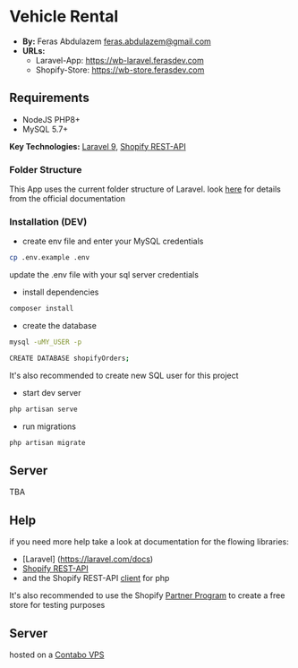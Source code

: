 # Vehicle Rental

-   **By:** Feras Abdulazem <feras.abdulazem@gmail.com>
-   **URLs:**
    -   Laravel-App: https://wb-laravel.ferasdev.com
    -   Shopify-Store: https://wb-store.ferasdev.com

## Requirements

-   NodeJS PHP8+
-   MySQL 5.7+

**Key Technologies:** [Laravel 9](https://laravel.com/), [Shopify REST-API](https://shopify.dev/api/admin-rest)

### Folder Structure

This App uses the current folder structure of Laravel. look [here](https://laravel.com/docs/9.x/structure) for details from the official documentation

### Installation (DEV)

-   create env file and enter your MySQL credentials

```bash
cp .env.example .env
```

update the .env file with your sql server credentials

-   install dependencies

```bash
composer install
```

-   create the database

```bash
mysql -uMY_USER -p
```

```bash
CREATE DATABASE shopifyOrders;
```

It's also recommended to create new SQL user for this project

-   start dev server

```bash
php artisan serve
```

-   run migrations

```bash
php artisan migrate
```

## Server

TBA

## Help

if you need more help take a look at documentation for the flowing libraries:

-   [Laravel] (https://laravel.com/docs)
-   [Shopify REST-API](https://shopify.dev/api/admin-rest)
-   and the Shopify REST-API [client](https://github.com/Shopify/shopify-api-php) for php

It's also recommended to use the Shopify [Partner Program](https://www.shopify.com/de/partners) to create a free store for testing purposes

## Server

hosted on a [Contabo VPS](https://contabo.com/de/vps/)
